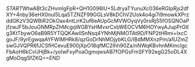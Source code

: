 $START$WtwABt3cZHvmIgFpR+QH1G096lU+5LdryaTYunuXc036eRGIpRjs2dfXY+4nby36eHX0nul5Lqa5TZNZF99GGLsV8kDChV2Uok4o4gi7i9mowkXPrzddGKzV3QWBiR2OkOax4ntLirK2uf6eAUpGcMVWOyqVy0roRjS5fOSQNOaPjfzwJF5bJouGNMRpZhMcgqWGBYsHMvxrCxbWEOCVM6HOYwyAJupPrGtIg3KtTbywO6aB9R5YTQQKAwIlSnNsq4YNhMjNMOTAt9D/FNP2tHRmi+IxcCgoJF/9yrEgwqaAYFWlMHRk8/qzGoDrNhMOjybKLG/IBdMMXnzPm/a1UZmZswGJVQPR6fJCSfHCevuE900jXpO18qfMC2Ihh90Za/nNWqKBvhnMKmclgcFbAoH6kCvUHjBk+/yoIwFxyPoaOgmqwsAB7fOPGsFmSFY92egG25oDL4XgMoDqgSfZKQ==$END$